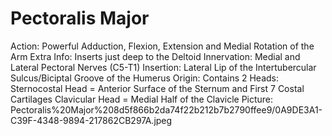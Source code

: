 # Pectoralis Major

Action: Powerful Adduction, Flexion, Extension and Medial Rotation of the Arm
Extra Info: Inserts just deep to the Deltoid 
Innervation: Medial and Lateral Pectoral Nerves (C5-T1)
Insertion: Lateral Lip of the Intertubercular Sulcus/Biciptal Groove of the Humerus
Origin: Contains 2 Heads:      Sternocostal Head = Anterior Surface of the Sternum and First 7 Costal Cartilages               Clavicular Head = Medial Half of the Clavicle
Picture: Pectoralis%20Major%208d5f866b2da74f22b212b7b2790ffee9/0A9DE3A1-C39F-4348-9894-217862CB297A.jpeg